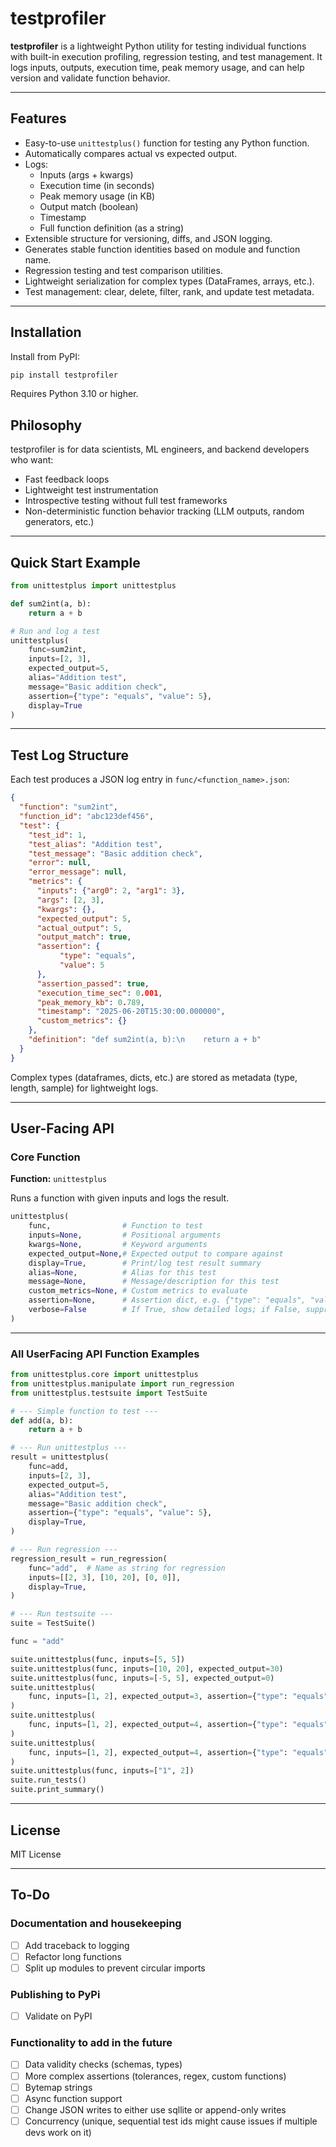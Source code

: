 # testprofiler

**testprofiler** is a lightweight Python utility for testing individual functions with built-in execution profiling, regression testing, and test management. It logs inputs, outputs, execution time, peak memory usage, and can help version and validate function behavior.

---

## Features

- Easy-to-use `unittestplus()` function for testing any Python function.
- Automatically compares actual vs expected output.
- Logs:
  - Inputs (args + kwargs)
  - Execution time (in seconds)
  - Peak memory usage (in KB)
  - Output match (boolean)
  - Timestamp
  - Full function definition (as a string)
- Extensible structure for versioning, diffs, and JSON logging.
- Generates stable function identities based on module and function name.
- Regression testing and test comparison utilities.
- Lightweight serialization for complex types (DataFrames, arrays, etc.).
- Test management: clear, delete, filter, rank, and update test metadata.

---

## Installation

Install from PyPI:

```bash
pip install testprofiler
```

Requires Python 3.10 or higher.

## Philosophy

testprofiler is for data scientists, ML engineers, and backend developers who want:

- Fast feedback loops
- Lightweight test instrumentation
- Introspective testing without full test frameworks
- Non-deterministic function behavior tracking (LLM outputs, random generators, etc.)

---

## Quick Start Example

```python
from unittestplus import unittestplus

def sum2int(a, b):
    return a + b

# Run and log a test
unittestplus(
    func=sum2int,
    inputs=[2, 3],
    expected_output=5,
    alias="Addition test",
    message="Basic addition check",
    assertion={"type": "equals", "value": 5},
    display=True
)
```

---

## Test Log Structure

Each test produces a JSON log entry in `func/<function_name>.json`:

```json
{
  "function": "sum2int",
  "function_id": "abc123def456",
  "test": {
    "test_id": 1,
    "test_alias": "Addition test",
    "test_message": "Basic addition check",
    "error": null,
    "error_message": null,
    "metrics": {
      "inputs": {"arg0": 2, "arg1": 3},
      "args": [2, 3],
      "kwargs": {},
      "expected_output": 5,
      "actual_output": 5,
      "output_match": true,
      "assertion": {
           "type": "equals",
           "value": 5
      },
      "assertion_passed": true,
      "execution_time_sec": 0.001,
      "peak_memory_kb": 0.789,
      "timestamp": "2025-06-20T15:30:00.000000",
      "custom_metrics": {}
    },
    "definition": "def sum2int(a, b):\n    return a + b"
  }
}
```

Complex types (dataframes, dicts, etc.) are stored as metadata (type, length, sample) for lightweight logs.

---

## User-Facing API

### Core Function

**Function:** `unittestplus`

Runs a function with given inputs and logs the result.

```python
unittestplus(
    func,                # Function to test
    inputs=None,         # Positional arguments
    kwargs=None,         # Keyword arguments
    expected_output=None,# Expected output to compare against
    display=True,        # Print/log test result summary
    alias=None,          # Alias for this test
    message=None,        # Message/description for this test
    custom_metrics=None, # Custom metrics to evaluate
    assertion=None,      # Assertion dict, e.g. {"type": "equals", "value": 5}
    verbose=False        # If True, show detailed logs; if False, suppress logs
) 
```

---
### All UserFacing API Function Examples 

```python
from unittestplus.core import unittestplus
from unittestplus.manipulate import run_regression
from unittestplus.testsuite import TestSuite

# --- Simple function to test ---
def add(a, b):
    return a + b

# --- Run unittestplus ---
result = unittestplus(
    func=add,
    inputs=[2, 3],
    expected_output=5,
    alias="Addition test",
    message="Basic addition check",
    assertion={"type": "equals", "value": 5},
    display=True,
)

# --- Run regression ---
regression_result = run_regression(
    func="add",  # Name as string for regression
    inputs=[[2, 3], [10, 20], [0, 0]],
    display=True,
)

# --- Run testsuite ---
suite = TestSuite()

func = "add"

suite.unittestplus(func, inputs=[5, 5])
suite.unittestplus(func, inputs=[10, 20], expected_output=30)
suite.unittestplus(func, inputs=[-5, 5], expected_output=0)
suite.unittestplus(
    func, inputs=[1, 2], expected_output=3, assertion={"type": "equals", "value": 3}
)
suite.unittestplus(
    func, inputs=[1, 2], expected_output=4, assertion={"type": "equals", "value": 3}
)
suite.unittestplus(
    func, inputs=[1, 2], expected_output=4, assertion={"type": "equals", "value": 2}
)
suite.unittestplus(func, inputs=["1", 2])
suite.run_tests()
suite.print_summary()
```
---

## License

MIT License

---
## To-Do

### Documentation and housekeeping
- [ ] Add traceback to logging
- [ ] Refactor long functions
- [ ] Split up modules to prevent circular imports

### Publishing to PyPi
- [ ] Validate on PyPI

### Functionality to add in the future
- [ ] Data validity checks (schemas, types)
- [ ] More complex assertions (tolerances, regex, custom functions)
- [ ] Bytemap strings 
- [ ] Async function support
- [ ] Change JSON writes to either use sqllite or append-only writes
- [ ] Concurrency (unique, sequential test ids might cause issues if multiple devs work on it)
